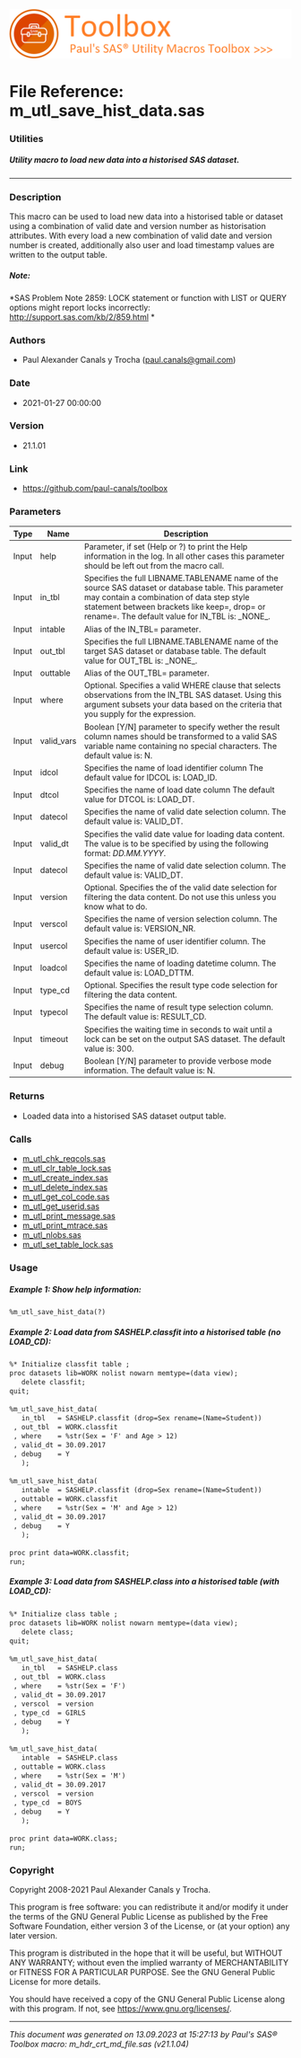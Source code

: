 ![../../misc/images/doc_banner.png](../../misc/images/doc_banner.png)
# 
# File Reference: m_utl_save_hist_data.sas

### Utilities

##### Utility macro to load new data into a historised SAS dataset.

***

### Description
This macro can be used to load new data into a historised table or dataset using a combination of valid date and version number as historisation attributes. With every load a new combination of valid date and version number is created, additionally also user and load timestamp values are written to the output table.

##### *Note:*
*SAS Problem Note 2859: LOCK statement or function with LIST or QUERY options might report locks incorrectly:
 http://support.sas.com/kb/2/859.html
*

### Authors
* Paul Alexander Canals y Trocha (paul.canals@gmail.com)

### Date
* 2021-01-27 00:00:00

### Version
* 21.1.01

### Link
* https://github.com/paul-canals/toolbox

### Parameters
| Type | Name | Description |
| ---- | ---- | ----------- |
| Input | help | Parameter, if set (Help or ?) to print the Help information in the log. In all other cases this parameter should be left out from the macro call. |
| Input | in_tbl | Specifies the full LIBNAME.TABLENAME name of the source SAS dataset or database table. This parameter may contain a combination of data step style statement between brackets like keep=, drop= or rename=. The default value for IN_TBL is: \_NONE\_. |
| Input | intable | Alias of the IN_TBL= parameter. |
| Input | out_tbl | Specifies the full LIBNAME.TABLENAME name of the target SAS dataset or database table. The default value for OUT_TBL is: \_NONE\_. |
| Input | outtable | Alias of the OUT_TBL= parameter. |
| Input | where | Optional. Specifies a valid WHERE clause that selects observations from the IN_TBL SAS dataset. Using this argument subsets your data based on the criteria that you supply for the expression. |
| Input | valid_vars | Boolean [Y/N] parameter to specify wether the result column names should be transformed to a valid SAS variable name containing no special characters. The default value is: N. |
| Input | idcol | Specifies the name of load identifier column The default value for IDCOL is: LOAD_ID. |
| Input | dtcol | Specifies the name of load date column The default value for DTCOL is: LOAD_DT. |
| Input | datecol | Specifies the name of valid date selection column. The default value is: VALID_DT. |
| Input | valid_dt | Specifies the valid date value for loading data content. The value is to be specified by using the following format: _DD.MM.YYYY_. |
| Input | datecol | Specifies the name of valid date selection column. The default value is: VALID_DT. |
| Input | version | Optional. Specifies the of the valid date selection for filtering the data content. Do not use this unless you know what to do. |
| Input | verscol | Specifies the name of version selection column. The default value is: VERSION_NR. |
| Input | usercol | Specifies the name of user identifier column. The default value is: USER_ID. |
| Input | loadcol | Specifies the name of loading datetime column. The default value is: LOAD_DTTM. |
| Input | type_cd | Optional. Specifies the result type code selection for filtering the data content. |
| Input | typecol | Specifies the name of result type selection column. The default value is: RESULT_CD. |
| Input | timeout | Specifies the waiting time in seconds to wait until a lock can be set on the output SAS dataset. The default value is: 300. |
| Input | debug | Boolean [Y/N] parameter to provide verbose mode information. The default value is: N. |

### Returns
* Loaded data into a historised SAS dataset output table.

### Calls
* [m_utl_chk_reqcols.sas](m_utl_chk_reqcols.md)
* [m_utl_clr_table_lock.sas](m_utl_clr_table_lock.md)
* [m_utl_create_index.sas](m_utl_create_index.md)
* [m_utl_delete_index.sas](m_utl_delete_index.md)
* [m_utl_get_col_code.sas](m_utl_get_col_code.md)
* [m_utl_get_userid.sas](m_utl_get_userid.md)
* [m_utl_print_message.sas](m_utl_print_message.md)
* [m_utl_print_mtrace.sas](m_utl_print_mtrace.md)
* [m_utl_nlobs.sas](m_utl_nlobs.md)
* [m_utl_set_table_lock.sas](m_utl_set_table_lock.md)

### Usage

##### Example 1: Show help information:
```sas
%m_utl_save_hist_data(?)
```

##### Example 2: Load data from SASHELP.classfit into a historised table (no LOAD_CD):
```sas
%* Initialize classfit table ;
proc datasets lib=WORK nolist nowarn memtype=(data view);
   delete classfit;
quit;

%m_utl_save_hist_data(
   in_tbl   = SASHELP.classfit (drop=Sex rename=(Name=Student))
 , out_tbl  = WORK.classfit
 , where    = %str(Sex = 'F' and Age > 12)
 , valid_dt = 30.09.2017
 , debug    = Y
   );

%m_utl_save_hist_data(
   intable  = SASHELP.classfit (drop=Sex rename=(Name=Student))
 , outtable = WORK.classfit
 , where    = %str(Sex = 'M' and Age > 12)
 , valid_dt = 30.09.2017
 , debug    = Y
   );

proc print data=WORK.classfit;
run;
```

##### Example 3: Load data from SASHELP.class into a historised table (with LOAD_CD):
```sas
%* Initialize class table ;
proc datasets lib=WORK nolist nowarn memtype=(data view);
   delete class;
quit;

%m_utl_save_hist_data(
   in_tbl   = SASHELP.class
 , out_tbl  = WORK.class
 , where    = %str(Sex = 'F')
 , valid_dt = 30.09.2017
 , verscol  = version
 , type_cd  = GIRLS
 , debug    = Y
   );

%m_utl_save_hist_data(
   intable  = SASHELP.class
 , outtable = WORK.class
 , where    = %str(Sex = 'M')
 , valid_dt = 30.09.2017
 , verscol  = version
 , type_cd  = BOYS
 , debug    = Y
   );

proc print data=WORK.class;
run;
```

### Copyright
Copyright 2008-2021 Paul Alexander Canals y Trocha. 
 
This program is free software: you can redistribute it and/or modify 
it under the terms of the GNU General Public License as published by 
the Free Software Foundation, either version 3 of the License, or 
(at your option) any later version. 
 
This program is distributed in the hope that it will be useful, 
but WITHOUT ANY WARRANTY; without even the implied warranty of 
MERCHANTABILITY or FITNESS FOR A PARTICULAR PURPOSE. See the 
GNU General Public License for more details. 
 
You should have received a copy of the GNU General Public License 
along with this program. If not, see <https://www.gnu.org/licenses/>. 


***
*This document was generated on 13.09.2023 at 15:27:13  by Paul's SAS&reg; Toolbox macro: m_hdr_crt_md_file.sas (v21.1.04)*
